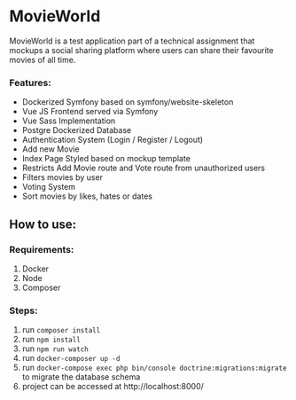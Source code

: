# MovieWorld
MovieWorld is a test application part of a technical assignment that mockups a social sharing platform where users can share their favourite movies of all time.

### Features:
- Dockerized Symfony based on symfony/website-skeleton
- Vue JS Frontend served via Symfony
- Vue Sass Implementation
- Postgre Dockerized Database
- Authentication System (Login / Register / Logout)
- Add new Movie
- Index Page Styled based on mockup template
- Restricts Add Movie route and Vote route from unauthorized users
- Filters movies by user
- Voting System
- Sort movies by likes, hates or dates

## How to use:
### Requirements:
1) Docker
2) Node
3) Composer

### Steps:
1) run `composer install`
2) run `npm install`
3) run `npm run watch`
4) run `docker-composer up -d`
5) run `docker-compose exec php bin/console doctrine:migrations:migrate` to migrate the database schema
6) project can be accessed at http://localhost:8000/